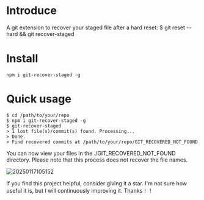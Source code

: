 # Introduce

A git extension to recover your staged file after a hard reset: $ git reset --hard &amp;&amp; git recover-staged

# Install

```
npm i git-recover-staged -g
```

# Quick usage

```
$ cd /path/to/your/repo
$ npm i git-recover-staged -g
$ git-recover-staged
> 1 lost file(s)/commit(s) found. Processing...
> Done.
> Find recovered commits at /path/to/your/repo/GIT_RECOVERED_NOT_FOUND
```

You can now view your files in the ./GIT_RECOVERED_NOT_FOUND directory. Please note that this process does not recover the file names.


![20250117105152](https://github.com/user-attachments/assets/2d330843-33d2-444b-9440-1219cb1095ac)



If you find this project helpful, consider giving it a star. 
I'm not sure how useful it is, but I will continuously improving it. Thanks！！
